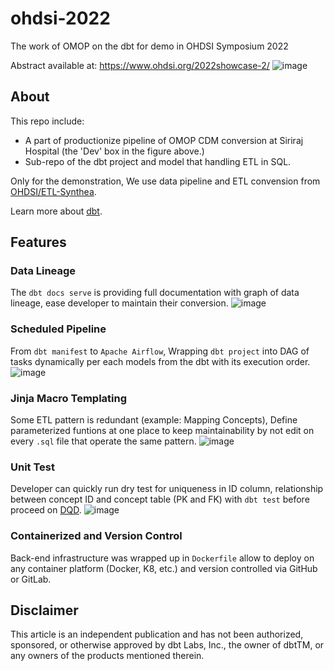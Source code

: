 # ohdsi-2022
The work of OMOP on the dbt for demo in OHDSI Symposium 2022

Abstract available at: https://www.ohdsi.org/2022showcase-2/
![image](https://user-images.githubusercontent.com/69158150/196040903-75e3ddfa-97c4-4413-b42e-fc1596dce894.png)

## About
This repo include:
- A part of productionize pipeline of OMOP CDM conversion at Siriraj Hospital (the 'Dev' box in the figure above.)
- Sub-repo of the dbt project and model that handling ETL in SQL.

Only for the demonstration, We use data pipeline and ETL convension from [OHDSI/ETL-Synthea](https://github.com/OHDSI/ETL-Synthea).

Learn more about [dbt](https://www.getdbt.com/).

## Features
### Data Lineage
The `dbt docs serve` is providing full documentation with graph of data lineage, ease developer to maintain their conversion.
![image](https://user-images.githubusercontent.com/69158150/194165231-c505a694-c66f-4503-9302-721243e787d9.png)
### Scheduled Pipeline
From `dbt manifest` to `Apache Airflow`, Wrapping `dbt project` into DAG of tasks dynamically per each models from the dbt with its execution order.
![image](https://user-images.githubusercontent.com/69158150/194165369-af5b7779-5c1d-402b-8443-bc46c97fd514.png)
### Jinja Macro Templating
Some ETL pattern is redundant (example: Mapping Concepts), Define parameterized funtions at one place to keep maintainability by not edit on every `.sql` file that operate the same pattern.
![image](https://user-images.githubusercontent.com/69158150/197375988-285752c1-4ec4-4ddc-a01e-06b90061c4ee.png)
### Unit Test
Developer can quickly run dry test for uniqueness in ID column, relationship between concept ID and concept table (PK and FK) with `dbt test` before proceed on [DQD](https://github.com/OHDSI/DataQualityDashboard).
![image](https://user-images.githubusercontent.com/69158150/194436540-562d96a2-2954-4c40-a289-b1f60b97c4c2.png)
### Containerized and Version Control
Back-end infrastructure was wrapped up in `Dockerfile` allow to deploy on any container platform (Docker, K8, etc.) and version controlled via GitHub or GitLab.
## Disclaimer
This article is an independent publication and has not been authorized, sponsored, or
otherwise approved by dbt Labs, Inc., the owner of dbtTM, or any owners of the products
mentioned therein.